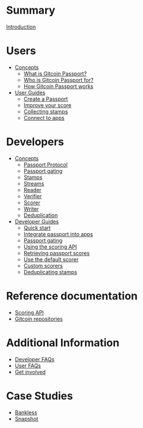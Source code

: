 # Summary

[Introduction](introduction.md)

# Users
- [Concepts]()
    - [What is Gitcoin Passport?](users/what-is-gitcoin-passport.md)
    - [Who is Gitcoin Passport for?](users/who-is-gitcoin-passport-for.md)
    - [How Gitcoin Passport works](users/how-gitcoin-passport-works.md)
- [User Guides]()
  - [Create a Passport](users/creating-a-passport.md)
  - [Improve your score](users/improving-scores.md)
  - [Collecting stamps](users/collecting-stamps.md)
  - [Connect to apps](users/connecting-to-apps.md)

# Developers
- [Concepts]()
  - [Passport Protocol](devs/passport-protocol.md)
  - [Passport gating](devs/passport-gating.md)
  - [Stamps](devs/stamps.md)
  - [Streams](devs/streams.md)
  - [Reader](devs/reader.md)
  - [Verifier](devs/verifier.md)
  - [Scorer](devs/scorer.md)
  - [Writer](devs/writer.md)
  - [Deduplication](devs/deduplication.md)
- [Developer Guides]()
  - [Quick start](devs/quick-start.md)
  - [Integrate passport into apps](devs/integrating-passport.md)
  - [Passport gating](devs/passport-gating.md)
  - [Using the scoring API](devs/using-scoring-api.md)
  - [Retrieving passport scores](devs/retrieving-passport-scores.md)
  - [Use the default scorer](devs/use-default-scorer.md)
  - [Custom scorers](devs/custom-scorers.md)
  - [Deduplicating stamps](devs/deduplicating-stamps.md)

# Reference documentation

- [Scoring API](devs/scoring-api.md)
- [Gitcoin repositories](devs/gitcoin-project-list.md)

# Additional Information
- [Developer FAQs](additional/dev-faqs.md)
- [User FAQs](additional/user-faqs.md)
- [Get involved](additional.contributing.md)

# Case Studies
- [Bankless](case-studies/bankless.md)
- [Snapshot](case-studies/snapshot.md)
